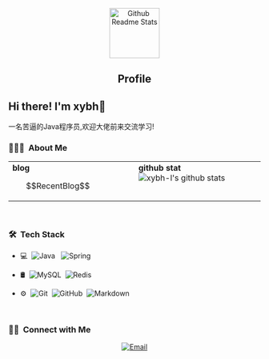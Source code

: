 <p align="center">
 <img width="100px" src="https://res.cloudinary.com/anuraghazra/image/upload/v1594908242/logo_ccswme.svg" align="center" alt="Github Readme Stats" />
 <h2 align="center">Profile</h2>
</p>

<h2>Hi there! I'm xybh👋</h2>
一名苦逼的Java程序员,欢迎大佬前来交流学习! 

<h3> 👨🏻‍💻 &nbsp;About Me </h3>
<table>
  <tr>
    <td valign="top" width="50%">
        <b>blog</b>
        <ol>
            $$RecentBlog$$
        </ol>
      </td>
    <td valign="top" width="50%">
        <b>github stat</b>
        <img src="https://github-readme-stats.vercel.app/api?username=xybh-l" alt="xybh-l's github stats">
	</td>
  </tr>
</table>
<br/>
<h3> 🛠 &nbsp;Tech Stack</h3>

- 💻 &nbsp;![Java](https://img.shields.io/badge/-Java-333333?style=flat&logo=Java&logoColor=007396)  &nbsp; ![Spring](https://img.shields.io/badge/-Spring-333333?style=flat&logo=Spring&logoColor=green)

- 🛢 &nbsp;![MySQL](https://img.shields.io/badge/-MySQL-333333?style=flat&logo=mysql)&nbsp; ![Redis](https://img.shields.io/badge/-Redis-333333?style=flat&logo=Redis&logoColor=red)

- ⚙️ &nbsp;![Git](https://img.shields.io/badge/-Git-333333?style=flat&logo=git)&nbsp; ![GitHub](https://img.shields.io/badge/-GitHub-333333?style=flat&logo=github)&nbsp; ![Markdown](https://img.shields.io/badge/-Markdown-333333?style=flat&logo=markdown)

<br/>

<h3> 🤝🏻 &nbsp;Connect with Me </h3>

<p align="center">
<a href="mailto:a1353433900@gmail.com"><img alt="Email" src="https://img.shields.io/badge/Email-a1353433900@gmail.com-blue?style=flat-square&logo=gmail"></a>
</p>
